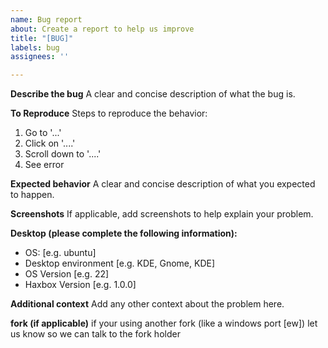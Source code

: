 ```yaml
---
name: Bug report
about: Create a report to help us improve
title: "[BUG]"
labels: bug
assignees: ''

---
```


**Describe the bug**
A clear and concise description of what the bug is.

**To Reproduce**
Steps to reproduce the behavior:
1. Go to '...'
2. Click on '....'
3. Scroll down to '....'
4. See error

**Expected behavior**
A clear and concise description of what you expected to happen.

**Screenshots**
If applicable, add screenshots to help explain your problem.

**Desktop (please complete the following information):**
 - OS: [e.g. ubuntu]
 - Desktop environment [e.g. KDE, Gnome, KDE]
 - OS Version [e.g. 22]
 - Haxbox Version [e.g. 1.0.0]

**Additional context**
Add any other context about the problem here.

**fork (if applicable)**
if your using another fork (like a windows port [ew]) let us know so we can talk to the fork holder
